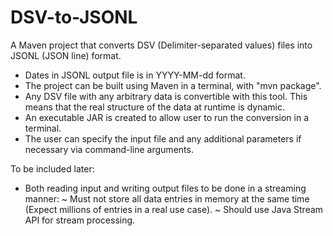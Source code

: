# DSV-to-JSONL
A Maven project that converts DSV (Delimiter-separated values) files into JSONL (JSON line) format.

- Dates in JSONL output file is in YYYY-MM-dd format.
- The project can be built using Maven in a terminal, with "mvn package".    
- Any DSV file with any arbitrary data is convertible with this tool. This means that the real structure of the data at runtime is dynamic.
- An executable JAR is created to allow user to run the conversion in a terminal.
- The user can specify the input file and any additional parameters if necessary via command-line arguments.

To be included later:
- Both reading input and writing output files to be done in a streaming manner:
  ~ Must not store all data entries in memory at the same time (Expect millions of entries in a real use case).
  ~ Should use Java Stream API for stream processing.
